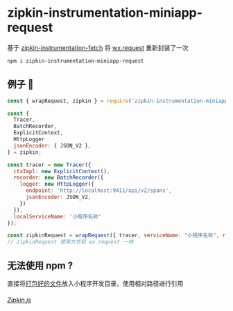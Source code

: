 # zipkin-instrumentation-miniapp-request
基于 [zipkin-instrumentation-fetch](https://github.com/openzipkin/zipkin-js/tree/master/packages/zipkin-instrumentation-fetch) 将 [wx.request](https://mp.weixin.qq.com/debug/wxadoc/dev/api/network-request.html) 重新封装了一次
```bash
npm i zipkin-instrumentation-miniapp-request
```
## 例子 🌰
```javascript
const { wrapRequest, zipkin } = require('zipkin-instrumentation-miniapp-request');

const {
  Tracer,
  BatchRecorder,
  ExplicitContext,
  HttpLogger
  jsonEncoder: { JSON_V2 },
} = zipkin;

const tracer = new Tracer({
  ctxImpl: new ExplicitContext(),
  recorder: new BatchRecorder({
    logger: new HttpLogger({
      endpoint: 'http://localhost:9411/api/v2/spans',
      jsonEncoder: JSON_V2,
    })
  }),
  localServiceName: '小程序名称'
});

const zipkinRequest = wrapRequest({ tracer, serviceName: "小程序名称", remoteServiceName: "服务器名称" });
// zipkinRequest 使用方式和 wx.request 一样
```

## 无法使用 npm ?
直接将[打包好的文件](https://github.com/Runjuu/zipkin-instrumentation-miniapp-request/blob/master/index.js)放入小程序开发目录，使用相对路径进行引用

###### [Zipkin.js](https://github.com/openzipkin/zipkin-js)
